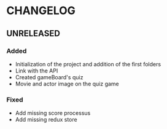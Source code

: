 # CHANGELOG

## UNRELEASED
### Added
* Initialization of the project and addition of the first folders
* Link with the API
* Created gameBoard's quiz
* Movie and actor image on the quiz game
### Fixed
* Add missing score processus
* Add missing redux store
